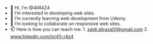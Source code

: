 - 👋 Hi, I’m @4liR4Z4
- 👀 I’m interested in developing web sites.
- 🌱 I’m currently learning web development from Udemy.
- 💞️ I’m looking to collaborate on responsive web sites.
- 📫 Here is how you can reach me:
        1. zaidi.aliraza01@gmail.com
        2. www.linkedin.com/in/41i-r4z4

<!---
4liR4Z4/4liR4Z4 is a ✨ special ✨ repository because its `README.md` (this file) appears on your GitHub profile.
You can click the Preview link to take a look at your changes.
--->
